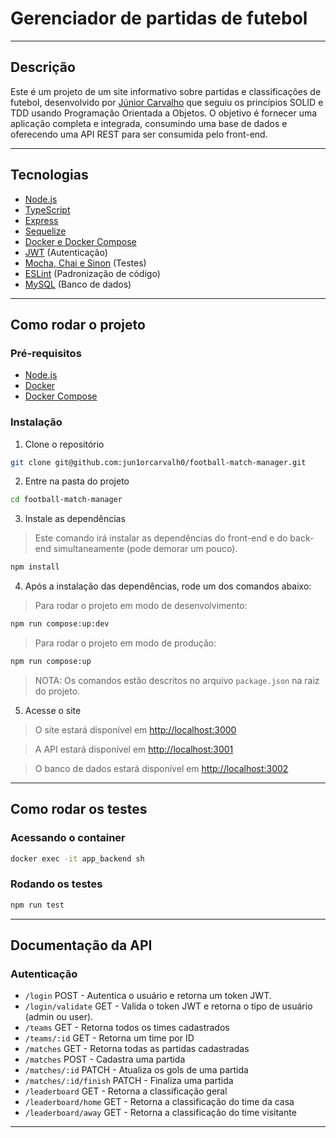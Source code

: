 # Gerenciador de partidas de futebol

---

## Descrição

Este é um projeto de um site informativo sobre partidas e classificações de futebol, desenvolvido por [Júnior Carvalho](https://www.linkedin.com/in/juniorcarvalh0/) que seguiu os princípios SOLID e TDD usando Programação Orientada a Objetos. O objetivo é fornecer uma aplicação completa e integrada, consumindo uma base de dados e oferecendo uma API REST para ser consumida pelo front-end.

---

## Tecnologias

- [Node.js](https://nodejs.org/en/)
- [TypeScript](https://www.typescriptlang.org/)
- [Express](https://expressjs.com/)
- [Sequelize](https://sequelize.org/)
- [Docker e Docker Compose](https://www.docker.com/)
- [JWT](https://jwt.io/) (Autenticação)
- [Mocha, Chai e Sinon](https://mochajs.org/) (Testes)
- [ESLint](https://eslint.org/) (Padronização de código)
- [MySQL](https://www.mysql.com/) (Banco de dados)

---

## Como rodar o projeto

### Pré-requisitos

- [Node.js](https://nodejs.org/en/)
- [Docker](https://www.docker.com/)
- [Docker Compose](https://docs.docker.com/compose/)

### Instalação

1. Clone o repositório

```sh
git clone git@github.com:jun1orcarvalh0/football-match-manager.git
```

2. Entre na pasta do projeto

```sh
cd football-match-manager
```

3. Instale as dependências

> Este comando irá instalar as dependências do front-end e do back-end simultaneamente (pode demorar um pouco).

```sh
npm install
```

4. Após a instalação das dependências, rode um dos comandos abaixo:

> Para rodar o projeto em modo de desenvolvimento:

```sh
npm run compose:up:dev
```

> Para rodar o projeto em modo de produção:

```sh
npm run compose:up
```

> NOTA: Os comandos estão descritos no arquivo `package.json` na raiz do projeto.

5. Acesse o site

> O site estará disponível em [http://localhost:3000](http://localhost:3000)

> A API estará disponível em [http://localhost:3001](http://localhost:3001)

> O banco de dados estará disponível em [http://localhost:3002](http://localhost:3002)

---

## Como rodar os testes

### Acessando o container

```sh
docker exec -it app_backend sh
```

### Rodando os testes

```sh
npm run test
```

---

## Documentação da API

### Autenticação

- `/login` POST - Autentica o usuário e retorna um token JWT.
- `/login/validate` GET - Valida o token JWT e retorna o tipo de usuário (admin ou user).
- `/teams` GET - Retorna todos os times cadastrados
- `/teams/:id` GET - Retorna um time por ID
- `/matches` GET - Retorna todas as partidas cadastradas
- `/matches` POST - Cadastra uma partida
- `/matches/:id` PATCH - Atualiza os gols de uma partida
- `/matches/:id/finish` PATCH - Finaliza uma partida
- `/leaderboard` GET - Retorna a classificação geral
- `/leaderboard/home` GET - Retorna a classificação do time da casa
- `/leaderboard/away` GET - Retorna a classificação do time visitante

---
